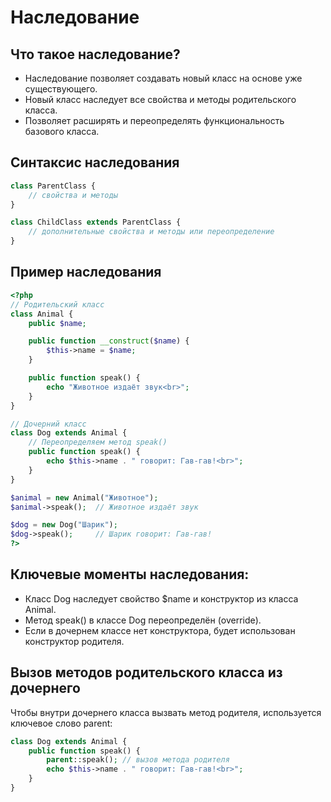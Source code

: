# Наследование 
## Что такое наследование?
- Наследование позволяет создавать новый класс на основе уже существующего.
- Новый класс наследует все свойства и методы родительского класса.
- Позволяет расширять и переопределять функциональность базового класса.

## Синтаксис наследования
```php
class ParentClass {
    // свойства и методы
}

class ChildClass extends ParentClass {
    // дополнительные свойства и методы или переопределение
}
```

## Пример наследования
```php
<?php
// Родительский класс
class Animal {
    public $name;

    public function __construct($name) {
        $this->name = $name;
    }

    public function speak() {
        echo "Животное издаёт звук<br>";
    }
}

// Дочерний класс
class Dog extends Animal {
    // Переопределяем метод speak()
    public function speak() {
        echo $this->name . " говорит: Гав-гав!<br>";
    }
}

$animal = new Animal("Животное");
$animal->speak();  // Животное издаёт звук

$dog = new Dog("Шарик");
$dog->speak();     // Шарик говорит: Гав-гав!
?>
```

## Ключевые моменты наследования:
- Класс Dog наследует свойство $name и конструктор из класса Animal.
- Метод speak() в классе Dog переопределён (override).
- Если в дочернем классе нет конструктора, будет использован конструктор родителя.

## Вызов методов родительского класса из дочернего
Чтобы внутри дочернего класса вызвать метод родителя, используется ключевое слово parent:
```php
class Dog extends Animal {
    public function speak() {
        parent::speak(); // вызов метода родителя
        echo $this->name . " говорит: Гав-гав!<br>";
    }
}
```
